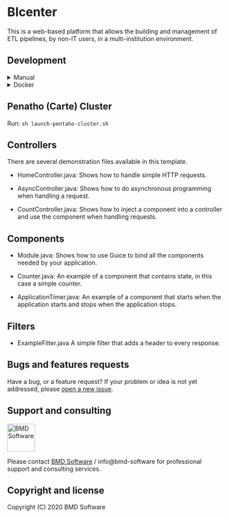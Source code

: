 # BIcenter
This is a web-based platform that allows the building and management of ETL pipelines, by non-IT users, in a multi-institution environment.

## Development
<details>
  <summary>Manual</summary>

  ### Usage
  Run this using [sbt](http://www.scala-sbt.org/) (you need to have `sbt` installed for this to work).

  1. Run Pentaho server: `sh run.sh`. In case it fails due to permissions, either configure your docker to run without requiring *sudo* or run ```sudo sh run.sh``` instead.
  2. Create database with the specifications found in [application.conf](conf/application.conf)
  3. Run Web App: `sbt run`
  4. In the MySQL database, add the necessary items to User_Institution:
      ```mysql
      use teste;
      insert into User_Institution values (1, 1);
      insert into User_Institution values (1, 2);
      ```
  5. On the [web app](http://localhost:9000), preform the following operations:
      1. On the resources tab, add:
          * The **Data source(s)**. In here you should specify the databases you want to connect to.
          * The **Task(s)**. These are the tasks to which you can drag components into and define your flux.
      2. After having defined at least one task, choose it and add the components you desire into the graph editor and edit them as you see fit.

  ### Troubleshooting
  If you run into any problems, please check the following suggestions:

  -   In case of `sun.security.validator.ValidatorException` or `sun.security.provider.certpath.SunCertPathBuilderException`:
      1. Export the CA certificate from the specified URL
      2. Update java certificates with the specific certificate
          ```bash
          cd $JAVA_HOME/lib/security
          sudo keytool -import -trustcacerts -cacerts -alias sectigo -file path/to/file
          ```
  - In the case of missing dependencies during the installation, such as:
      - sbt.ResolveException: unresolved dependency: com.bmdsoftware#sbt-rjs;1.0.9: not found
          ```bash
          git clone https://github.com/BMDSoftware/sbt-rjs.git
          cd sbt-rjs
          sbt publishLocal
          ```
      - sbt.ResolveException: unresolved dependency: com.bicou.sbt#sbt-hbs;1.0.8: not found
          ```bash
          git clone https://github.com/BMDSoftware/sbt-hbs.git
          cd sbt-hbs
          sbt publishLocal
          ```
      - sbt.ResolveException: unresolved dependency: jline#jline;2.11: not found
          - Add repositories into the file `~/.sbt/repositories` (This file may not exist) [more details](https://stackoverflow.com/questions/42438544/sbt-installation-error-module-not-found-org-scala-sbt-ivyivy2-3-0-sbt-2cf13e)
          ```ini
          [repositories]
          local
          sbt-releases-repo: https://repo.typesafe.com/typesafe/ivy-releases/, [organization]/[module]/(scala_[scalaVersion]/)(sbt_[sbtVersion]/)[revision]/[type]s/[artifact](-[classifier]).[ext]
          sbt-plugins-repo: https://repo.scala-sbt.org/scalasbt/sbt-plugin-releases/, [organization]/[module]/(scala_[scalaVersion]/)(sbt_[sbtVersion]/)[revision]/[type]s/[artifact](-[classifier]).[ext]
          maven-central: https://repo1.maven.org/maven2/
          ```
</details>

<details>
  <summary>Docker</summary>

  ## Usage
  Run: `sh launch-dev.sh`

</details>

## Penatho (Carte) Cluster
Run: `sh launch-pentaho-cluster.sh`


## Controllers
There are several demonstration files available in this template.

- HomeController.java:
  Shows how to handle simple HTTP requests.

- AsyncController.java:
  Shows how to do asynchronous programming when handling a request.

- CountController.java:
  Shows how to inject a component into a controller and use the component when
  handling requests.

## Components
- Module.java:
  Shows how to use Guice to bind all the components needed by your application.

- Counter.java:
  An example of a component that contains state, in this case a simple counter.

- ApplicationTimer.java:
  An example of a component that starts when the application starts and stops
  when the application stops.

## Filters
- ExampleFilter.java
  A simple filter that adds a header to every response.

## Bugs and features requests
Have a bug, or a feature request?
If your problem or idea is not yet addressed, please [open a new issue](https://github.com/bioinformatics-ua/BIcenter/issues/new).

## Support and consulting
[<img src="https://raw.githubusercontent.com/wiki/BMDSoftware/dicoogle/images/bmd.png" height="64" alt="BMD Software">](https://www.bmd-software.com)

Please contact [BMD Software](https://www.bmd-software.com) / info@bmd-software for professional support and consulting services.

## Copyright and license
Copyright (C) 2020 BMD Software
